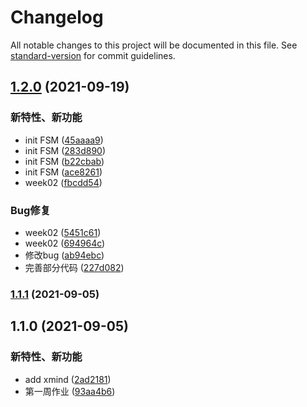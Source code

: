 # Changelog

All notable changes to this project will be documented in this file. See [standard-version](https://github.com/conventional-changelog/standard-version) for commit guidelines.

## [1.2.0](https://github.com/lmw6412036/geekbang/compare/v1.1.1...v1.2.0) (2021-09-19)


### 新特性、新功能

* init FSM ([45aaaa9](https://github.com/lmw6412036/geekbang/commit/45aaaa93a4e2ff27d053da6a1edea20b6ceef7df))
* init FSM ([283d890](https://github.com/lmw6412036/geekbang/commit/283d890c988cc416f0368220ece011ac4536c3fd))
* init FSM ([b22cbab](https://github.com/lmw6412036/geekbang/commit/b22cbab34f882827e2e1ba89cf8bfbbda438ee7d))
* init FSM ([ace8261](https://github.com/lmw6412036/geekbang/commit/ace826171f4f80d3b077044a858fb7111beb1772))
* week02 ([fbcdd54](https://github.com/lmw6412036/geekbang/commit/fbcdd54a5610865f4fd1854cc55250e876fd2196))


### Bug修复

* week02 ([5451c61](https://github.com/lmw6412036/geekbang/commit/5451c61ad7497f1af596730410ad3e52c7cc9762))
* week02 ([694964c](https://github.com/lmw6412036/geekbang/commit/694964c7abc008a1e0abcc736c49eacffb058984))
* 修改bug ([ab94ebc](https://github.com/lmw6412036/geekbang/commit/ab94ebc647f6244e1d866578d214ee6939039410))
* 完善部分代码 ([227d082](https://github.com/lmw6412036/geekbang/commit/227d082d543e41321ee7ffc6be17dc87a897422e))

### [1.1.1](https://github.com/lmw6412036/geekbang/compare/v1.1.0...v1.1.1) (2021-09-05)

## 1.1.0 (2021-09-05)


### 新特性、新功能

* add xmind ([2ad2181](https://github.com/lmw6412036/geekbang/commit/2ad2181717d9a7c342d2eba76c541ea696d96eb5))
* 第一周作业 ([93aa4b6](https://github.com/lmw6412036/geekbang/commit/93aa4b638f72764a5c0ae47d5609ea2ecc263f90))
